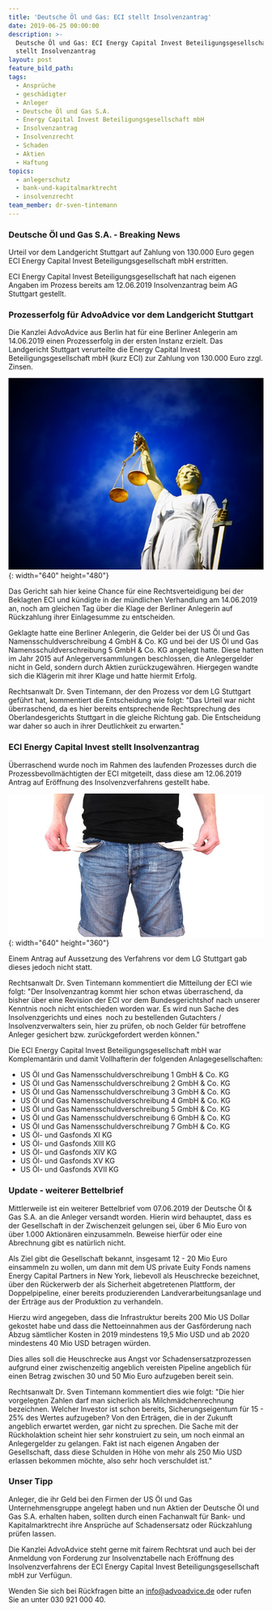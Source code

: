 ```yaml
---
title: 'Deutsche Öl und Gas: ECI stellt Insolvenzantrag'
date: 2019-06-25 00:00:00
description: >-
  Deutsche Öl und Gas: ECI Energy Capital Invest Beteiligungsgesellschaft mbH
  stellt Insolvenzantrag
layout: post
feature_bild_path:
tags:
  - Ansprüche
  - geschädigter
  - Anleger
  - Deutsche Öl und Gas S.A.
  - Energy Capital Invest Beteiligungsgesellschaft mbH
  - Insolvenzantrag
  - Insolvenzrecht
  - Schaden
  - Aktien
  - Haftung
topics:
  - anlegerschutz
  - bank-und-kapitalmarktrecht
  - insolvenzrecht
team_member: dr-sven-tintemann
---
```


### Deutsche Öl und Gas S.A. - Breaking News

Urteil vor dem Landgericht Stuttgart auf Zahlung von 130.000 Euro gegen ECI Energy Capital Invest Beteiligungsgesellschaft mbH erstritten.

ECI Energy Capital Invest Beteiligungsgesellschaft hat nach eigenen Angaben im Prozess bereits am 12.06.2019 Insolvenzantrag beim AG Stuttgart gestellt.

### Prozesserfolg f&uuml;r AdvoAdvice vor dem Landgericht Stuttgart

Die Kanzlei AdvoAdvice aus Berlin hat f&uuml;r eine Berliner Anlegerin am 14.06.2019 einen Prozesserfolg in der ersten Instanz erzielt. Das Landgericht Stuttgart verurteilte die Energy Capital Invest Beteiligungsgesellschaft mbH (kurz ECI) zur Zahlung von 130.000 Euro zzgl. Zinsen.

![Justitia - Foto Pixabay](/uploads/justice-2071539-640-4.jpg "Erfolg von AdvoAdvice vor dem LG Stuttgart"){: width="640" height="480"}

Das Gericht sah hier keine Chance f&uuml;r eine Rechtsverteidigung bei der Beklagten ECI und k&uuml;ndigte in der m&uuml;ndlichen Verhandlung am 14.06.2019 an, noch am gleichen Tag &uuml;ber die Klage der Berliner Anlegerin auf R&uuml;ckzahlung ihrer Einlagesumme zu entscheiden.

Geklagte hatte eine Berliner Anlegerin, die Gelder bei der US Öl und Gas Namensschuldverschreibung 4 GmbH & Co. KG und bei der US Öl und Gas Namensschuldverschreibung 5 GmbH & Co. KG angelegt hatte. Diese hatten im Jahr 2015 auf Anlegerversammlungen beschlossen, die Anlegergelder nicht in Geld, sondern durch Aktien zur&uuml;ckzugew&auml;hren. Hiergegen wandte sich die Kl&auml;gerin mit ihrer Klage und hatte hiermit Erfolg.

Rechtsanwalt Dr. Sven Tintemann, der den Prozess vor dem LG Stuttgart gef&uuml;hrt hat, kommentiert die Entscheidung wie folgt: "Das Urteil war nicht &uuml;berraschend, da es hier bereits entsprechende Rechtsprechung des Oberlandesgerichts Stuttgart in die gleiche Richtung gab. Die Entscheidung war daher so auch in ihrer Deutlichkeit zu erwarten."

### ECI Energy Capital Invest stellt Insolvenzantrag

&Uuml;berraschend wurde noch im Rahmen des laufenden Prozesses durch die Prozessbevollm&auml;chtigten der ECI mitgeteilt, dass diese am 12.06.2019 Antrag auf Eröffnung des Insolvenzverfahrens gestellt habe.

![Taschen leer - Foto Pixabay](/uploads/no-money-2070384-640-7.jpg "ECI stellt Insolvenzantrag"){: width="640" height="360"}

Einem Antrag auf Aussetzung des Verfahrens vor dem LG Stuttgart gab dieses jedoch nicht statt.

Rechtsanwalt Dr. Sven Tintemann kommentiert die Mitteilung der ECI wie folgt: "Der Insolvenzantrag kommt hier schon etwas &uuml;berraschend, da bisher &uuml;ber eine Revision der ECI vor dem Bundesgerichtshof nach unserer Kenntnis noch nicht entschieden worden war. Es wird nun Sache des Insolvenzgerichts und eines&nbsp; noch zu bestellenden Gutachters / Insolvenzverwalters sein, hier zu pr&uuml;fen, ob noch Gelder f&uuml;r betroffene Anleger gesichert bzw. zur&uuml;ckgefordert werden können."

Die ECI Energy Capital Invest Beteiligungsgesellschaft mbH war Komplemant&auml;rin und damit Vollhafterin der folgenden Anlagegesellschaften:

* US Öl und Gas Namensschuldverschreibung 1 GmbH & Co. KG
* US Öl und Gas Namensschuldverschreibung 2 GmbH & Co. KG
* US Öl und Gas Namensschuldverschreibung 3 GmbH & Co. KG
* US Öl und Gas Namensschuldverschreibung 4 GmbH & Co. KG
* US Öl und Gas Namensschuldverschreibung 5 GmbH & Co. KG
* US Öl und Gas Namensschuldverschreibung 6 GmbH & Co. KG
* US Öl und Gas Namensschuldverschreibung 7 GmbH & Co. KG
* US Öl- und Gasfonds XI KG
* US Öl- und Gasfonds XIII KG
* US Öl- und Gasfonds XIV KG
* US Öl- und Gasfonds XV KG
* US Öl- und Gasfonds XVII KG

### Update - weiterer Bettelbrief

Mittlerweile ist ein weiterer Bettelbrief vom 07.06.2019 der Deutsche Öl & Gas S.A. an die Anleger versandt worden. Hierin wird behauptet, dass es der Gesellschaft in der Zwischenzeit gelungen sei, &uuml;ber 6 Mio Euro von &uuml;ber 1.000 Aktion&auml;ren einzusammeln. Beweise hierf&uuml;r oder eine Abrechnung gibt es nat&uuml;rlich nicht.

Als Ziel gibt die Gesellschaft bekannt, insgesamt 12 - 20 Mio Euro einsammeln zu wollen, um dann mit dem US private Euity Fonds namens Energy Capital Partners in New York, liebevoll als Heuschrecke bezeichnet, &uuml;ber den R&uuml;ckerwerb der als Sicherheit abgetretenen Plattform, der Doppelpipeline, einer bereits produzierenden Landverarbeitungsanlage und der Ertr&auml;ge aus der Produktion zu verhandeln.

Hierzu wird angegeben, dass die Infrastruktur bereits 200 Mio US Dollar gekostet habe und dass die Nettoeinnahmen aus der Gasförderung nach Abzug s&auml;mtlicher Kosten in 2019 mindestens 19,5 Mio USD und ab 2020 mindestens 40 Mio USD betragen w&uuml;rden.

Dies alles soll die Heuschrecke aus Angst vor Schadensersatzprozessen aufgrund einer zwischenzeitig angeblich vereisten Pipeline angeblich f&uuml;r einen Betrag zwischen 30 und 50 Mio Euro aufzugeben bereit sein.

Rechtsanwalt Dr. Sven Tintemann kommentiert dies wie folgt: "Die hier vorgelegten Zahlen darf man sicherlich als Milchm&auml;dchenrechnung bezeichnen. Welcher Investor ist schon bereits, Sicherungseigentum f&uuml;r 15 - 25% des Wertes aufzugeben? Von den Ertr&auml;gen, die in der Zukunft angeblich erwartet werden, gar nicht zu sprechen. Die Sache mit der R&uuml;ckholaktion scheint hier sehr konstruiert zu sein, um noch einmal an Anlegergelder zu gelangen. Fakt ist nach eigenen Angaben der Gesellschaft, dass diese Schulden in Höhe von mehr als 250 Mio USD erlassen bekommen möchte, also sehr hoch verschuldet ist."

### Unser Tipp

Anleger, die ihr Geld bei den Firmen der US Öl und Gas Unternehmensgruppe angelegt haben und nun Aktien der Deutsche Öl und Gas S.A. erhalten haben, sollten durch einen Fachanwalt f&uuml;r Bank- und Kapitalmarktrecht ihre Anspr&uuml;che auf Schadensersatz oder R&uuml;ckzahlung pr&uuml;fen lassen.

Die Kanzlei AdvoAdvice steht gerne mit fairem Rechtsrat und auch bei der Anmeldung von Forderung zur Insolvenztabelle nach Eröffnung des Insolvenzverfahrens der ECI Energy Capital Invest Beteiligungsgesellschaft mbH zur Verf&uuml;gun.

Wenden Sie sich bei R&uuml;ckfragen bitte an info@advoadvice.de oder rufen Sie an unter 030 921 000 40.